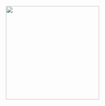 <p align="center">
    <img width="250" src=https://discord-readme-badge.vercel.app/api?id=394920068447731712>
</p>
